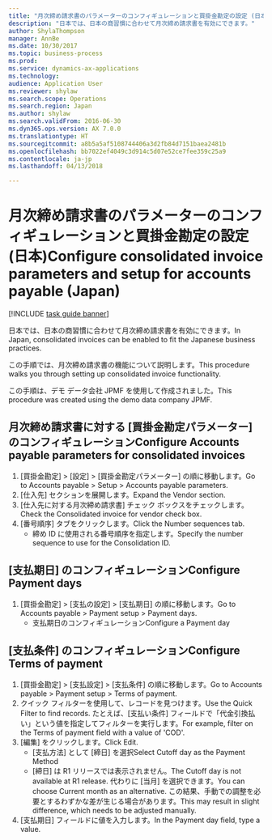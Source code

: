```yaml
--- 
title: "月次締め請求書のパラメーターのコンフィギュレーションと買掛金勘定の設定 (日本)"
description: "日本では、日本の商習慣に合わせて月次締め請求書を有効にできます。"
author: ShylaThompson
manager: AnnBe
ms.date: 10/30/2017
ms.topic: business-process
ms.prod: 
ms.service: dynamics-ax-applications
ms.technology: 
audience: Application User
ms.reviewer: shylaw
ms.search.scope: Operations
ms.search.region: Japan
ms.author: shylaw
ms.search.validFrom: 2016-06-30
ms.dyn365.ops.version: AX 7.0.0
ms.translationtype: HT
ms.sourcegitcommit: a8b5a5af5108744406a3d2fb84d7151baea2481b
ms.openlocfilehash: bb7022ef4049c3d914c5d07e52ce7fee359c25a9
ms.contentlocale: ja-jp
ms.lasthandoff: 04/13/2018

---
```

# <a name="configure-consolidated-invoice-parameters-and-setup-for-accounts-payable-japan"></a><span data-ttu-id="bef29-103">月次締め請求書のパラメーターのコンフィギュレーションと買掛金勘定の設定 (日本)</span><span class="sxs-lookup"><span data-stu-id="bef29-103">Configure consolidated invoice parameters and setup for accounts payable (Japan)</span></span>

[!INCLUDE [task guide banner](../../includes/task-guide-banner.md)]

<span data-ttu-id="bef29-104">日本では、日本の商習慣に合わせて月次締め請求書を有効にできます。</span><span class="sxs-lookup"><span data-stu-id="bef29-104">In Japan, consolidated invoices can be enabled to fit the Japanese business practices.</span></span>



<span data-ttu-id="bef29-105">この手順では、月次締め請求書の機能について説明します。</span><span class="sxs-lookup"><span data-stu-id="bef29-105">This procedure walks you through setting up consolidated invoice functionality.</span></span>



<span data-ttu-id="bef29-106">この手順は、デモ データ会社 JPMF を使用して作成されました。</span><span class="sxs-lookup"><span data-stu-id="bef29-106">This procedure was created using the demo data company JPMF.</span></span>


## <a name="configure-accounts-payable-parameters-for-consolidated-invoices"></a><span data-ttu-id="bef29-107">月次締め請求書に対する [買掛金勘定パラメーター] のコンフィギュレーション</span><span class="sxs-lookup"><span data-stu-id="bef29-107">Configure Accounts payable parameters for consolidated invoices</span></span>
1. <span data-ttu-id="bef29-108">[買掛金勘定] > [設定] > [買掛金勘定パラメーター] の順に移動します。</span><span class="sxs-lookup"><span data-stu-id="bef29-108">Go to Accounts payable > Setup > Accounts payable parameters.</span></span>
2. <span data-ttu-id="bef29-109">[仕入先] セクションを展開します。</span><span class="sxs-lookup"><span data-stu-id="bef29-109">Expand the Vendor section.</span></span>
3. <span data-ttu-id="bef29-110">[仕入先に対する月次締め請求書] チェック ボックスをチェックします。</span><span class="sxs-lookup"><span data-stu-id="bef29-110">Check the Consolidated invoice for vendor check box.</span></span>
4. <span data-ttu-id="bef29-111">[番号順序] タブをクリックします。</span><span class="sxs-lookup"><span data-stu-id="bef29-111">Click the Number sequences tab.</span></span>
    * <span data-ttu-id="bef29-112">締め ID に使用される番号順序を指定します。</span><span class="sxs-lookup"><span data-stu-id="bef29-112">Specify the number sequence to use for the Consolidation ID.</span></span>  

## <a name="configure-payment-days"></a><span data-ttu-id="bef29-113">[支払期日] のコンフィギュレーション</span><span class="sxs-lookup"><span data-stu-id="bef29-113">Configure Payment days</span></span>
1. <span data-ttu-id="bef29-114">[買掛金勘定] > [支払の設定] > [支払期日] の順に移動します。</span><span class="sxs-lookup"><span data-stu-id="bef29-114">Go to Accounts payable > Payment setup > Payment days.</span></span>
    * <span data-ttu-id="bef29-115">支払期日のコンフィギュレーション</span><span class="sxs-lookup"><span data-stu-id="bef29-115">Configure a Payment day</span></span>  

## <a name="configure-terms-of-payment"></a><span data-ttu-id="bef29-116">[支払条件] のコンフィギュレーション</span><span class="sxs-lookup"><span data-stu-id="bef29-116">Configure Terms of payment</span></span>
1. <span data-ttu-id="bef29-117">[買掛金勘定] > [支払設定] > [支払条件] の順に移動します。</span><span class="sxs-lookup"><span data-stu-id="bef29-117">Go to Accounts payable > Payment setup > Terms of payment.</span></span>
2. <span data-ttu-id="bef29-118">クイック フィルターを使用して、レコードを見つけます。</span><span class="sxs-lookup"><span data-stu-id="bef29-118">Use the Quick Filter to find records.</span></span> <span data-ttu-id="bef29-119">たとえば、[支払い条件] フィールドで「代金引換払い」という値を指定してフィルターを実行します。</span><span class="sxs-lookup"><span data-stu-id="bef29-119">For example, filter on the Terms of payment field with a value of 'COD'.</span></span>
3. <span data-ttu-id="bef29-120">[編集] をクリックします。</span><span class="sxs-lookup"><span data-stu-id="bef29-120">Click Edit.</span></span>
    * <span data-ttu-id="bef29-121">[支払方法] として [締日] を選択</span><span class="sxs-lookup"><span data-stu-id="bef29-121">Select Cutoff day as the Payment Method</span></span>  
    * <span data-ttu-id="bef29-122">[締日] は R1 リリースでは表示されません。</span><span class="sxs-lookup"><span data-stu-id="bef29-122">The Cutoff day is not available at R1 release.</span></span> <span data-ttu-id="bef29-123">代わりに [当月] を選択できます。</span><span class="sxs-lookup"><span data-stu-id="bef29-123">You can choose Current month as an alternative.</span></span> <span data-ttu-id="bef29-124">この結果、手動での調整を必要とするわずかな差が生じる場合があります。</span><span class="sxs-lookup"><span data-stu-id="bef29-124">This may result in slight difference, which needs to be adjusted manually.</span></span>   
4. <span data-ttu-id="bef29-125">[支払期日] フィールドに値を入力します。</span><span class="sxs-lookup"><span data-stu-id="bef29-125">In the Payment day field, type a value.</span></span>


